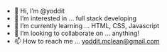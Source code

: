 - 👋 Hi, I’m @yoddit
- 👀 I’m interested in ... full stack developing
- 🌱 I’m currently learning ... HTML, CSS, Javascript
- 💞️ I’m looking to collaborate on ... anything!
- 📫 How to reach me ... yoddit.mclean@gmail.com

<!---
yoddit/yoddit is a ✨ special ✨ repository because its `README.md` (this file) appears on your GitHub profile.
You can click the Preview link to take a look at your changes.
--->
